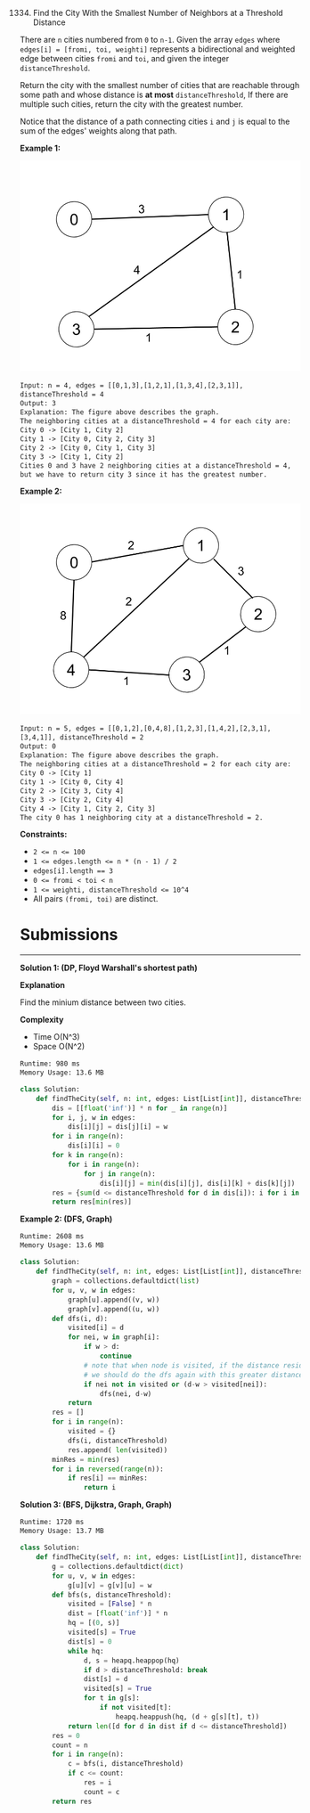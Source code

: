 1334. Find the City With the Smallest Number of Neighbors at a Threshold Distance

There are `n` cities numbered from `0` to `n-1`. Given the array `edges` where `edges[i] = [fromi, toi, weighti]` represents a bidirectional and weighted edge between cities `fromi` and `toi`, and given the integer `distanceThreshold`.

Return the city with the smallest number of cities that are reachable through some path and whose distance is **at most** `distanceThreshold`, If there are multiple such cities, return the city with the greatest number.

Notice that the distance of a path connecting cities `i` and `j` is equal to the sum of the edges' weights along that path.

**Example 1:**

![1334_find_the_city_01.png](img/1334_find_the_city_01.png)
```
Input: n = 4, edges = [[0,1,3],[1,2,1],[1,3,4],[2,3,1]], distanceThreshold = 4
Output: 3
Explanation: The figure above describes the graph. 
The neighboring cities at a distanceThreshold = 4 for each city are:
City 0 -> [City 1, City 2] 
City 1 -> [City 0, City 2, City 3] 
City 2 -> [City 0, City 1, City 3] 
City 3 -> [City 1, City 2] 
Cities 0 and 3 have 2 neighboring cities at a distanceThreshold = 4, but we have to return city 3 since it has the greatest number.
```

**Example 2:**

![1334_find_the_city_02.png](img/1334_find_the_city_02.png)
```
Input: n = 5, edges = [[0,1,2],[0,4,8],[1,2,3],[1,4,2],[2,3,1],[3,4,1]], distanceThreshold = 2
Output: 0
Explanation: The figure above describes the graph. 
The neighboring cities at a distanceThreshold = 2 for each city are:
City 0 -> [City 1] 
City 1 -> [City 0, City 4] 
City 2 -> [City 3, City 4] 
City 3 -> [City 2, City 4]
City 4 -> [City 1, City 2, City 3] 
The city 0 has 1 neighboring city at a distanceThreshold = 2.
``` 

**Constraints:**

* `2 <= n <= 100`
* `1 <= edges.length <= n * (n - 1) / 2`
* `edges[i].length == 3`
* `0 <= fromi < toi < n`
* `1 <= weighti, distanceThreshold <= 10^4`
* All pairs `(fromi, toi)` are distinct.

# Submissions
---
**Solution 1: (DP, Floyd Warshall's shortest path)**

**Explanation**

Find the minium distance between two cities.


**Complexity**

* Time O(N^3)
* Space O(N^2)

```
Runtime: 980 ms
Memory Usage: 13.6 MB
```
```python
class Solution:
    def findTheCity(self, n: int, edges: List[List[int]], distanceThreshold: int) -> int:
        dis = [[float('inf')] * n for _ in range(n)]
        for i, j, w in edges:
            dis[i][j] = dis[j][i] = w
        for i in range(n):
            dis[i][i] = 0
        for k in range(n):
            for i in range(n):
                for j in range(n):
                    dis[i][j] = min(dis[i][j], dis[i][k] + dis[k][j])
        res = {sum(d <= distanceThreshold for d in dis[i]): i for i in range(n)}
        return res[min(res)]
```

**Example 2: (DFS, Graph)**
```
Runtime: 2608 ms
Memory Usage: 13.6 MB
```
```python
class Solution:
    def findTheCity(self, n: int, edges: List[List[int]], distanceThreshold: int) -> int:
        graph = collections.defaultdict(list)
        for u, v, w in edges:
            graph[u].append((v, w))
            graph[v].append((u, w))
        def dfs(i, d):
            visited[i] = d 
            for nei, w in graph[i]:
                if w > d:
                    continue
                # note that when node is visited, if the distance residue is greater than the previous one, 
                # we should do the dfs again with this greater distance residue 
                if nei not in visited or (d-w > visited[nei]):
                    dfs(nei, d-w)
            return 
        res = []
        for i in range(n):
            visited = {}
            dfs(i, distanceThreshold)
            res.append( len(visited))
        minRes = min(res)
        for i in reversed(range(n)):
            if res[i] == minRes:
                return i

```

**Solution 3: (BFS, Dijkstra, Graph, Graph)**
```
Runtime: 1720 ms
Memory Usage: 13.7 MB
```
```python
class Solution:
    def findTheCity(self, n: int, edges: List[List[int]], distanceThreshold: int) -> int:
        g = collections.defaultdict(dict)
        for u, v, w in edges:
            g[u][v] = g[v][u] = w
        def bfs(s, distanceThreshold):
            visited = [False] * n
            dist = [float('inf')] * n
            hq = [(0, s)]
            visited[s] = True
            dist[s] = 0
            while hq:
                d, s = heapq.heappop(hq)
                if d > distanceThreshold: break
                dist[s] = d
                visited[s] = True
                for t in g[s]:
                    if not visited[t]:
                        heapq.heappush(hq, (d + g[s][t], t))
            return len([d for d in dist if d <= distanceThreshold])
        res = 0
        count = n
        for i in range(n):
            c = bfs(i, distanceThreshold)
            if c <= count:
                res = i
                count = c
        return res
```